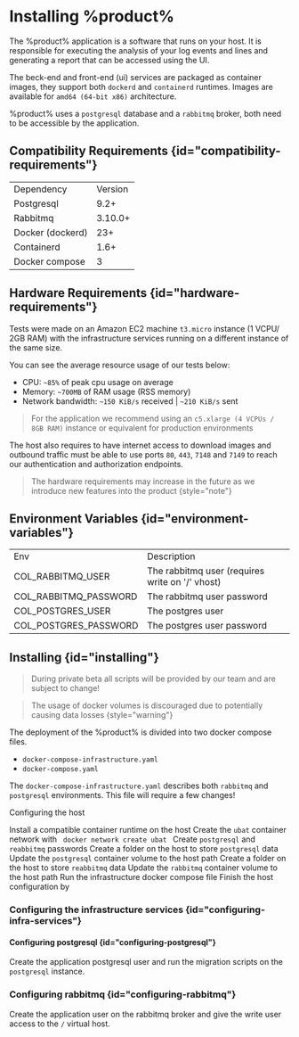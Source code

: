 # Installing %product%

The %product% application is a software that runs on your host. It is responsible for executing the analysis of your log events and
lines and generating a report that can be accessed using the UI.

The beck-end and front-end (ui) services are packaged as container images, they support both `dockerd` and `containerd` runtimes.
Images are available for `amd64 (64-bit x86)` architecture.

%product% uses a `postgresql` database  and a `rabbitmq` broker, both need to be accessible by the
application.

## Compatibility Requirements {id="compatibility-requirements"}

<table id="infrastructure-dependencies-versions" style="header-row">
<tr>
    <td>Dependency</td>
    <td>Version</td>
</tr>
<tr>
    <td>Postgresql</td>
    <td>9.2+</td>
</tr>
<tr>
    <td>Rabbitmq</td>
    <td>3.10.0+</td>
</tr>
<tr>
    <td>Docker (dockerd)</td>
    <td>23+</td>
</tr>
<tr>
    <td>Containerd</td>
    <td>1.6+</td>
</tr>
<tr>
    <td>Docker compose</td>
    <td>3</td>
</tr>
</table>

## Hardware Requirements {id="hardware-requirements"}

Tests were made on an Amazon EC2 machine `t3.micro` instance (1 VCPU/ 2GB RAM) with the infrastructure services running
on a different instance of the same size. 

You can see the average resource usage of our tests below:

- CPU: `~85%` of peak cpu usage on average
- Memory: `~700MB` of RAM usage (RSS memory)
- Network bandwidth: `~150 KiB/s` received | `~210 KiB/s` sent  

> For the application we recommend using an `c5.xlarge (4 VCPUs / 8GB RAM)` instance or equivalent for production environments

The host also requires to have internet access to download images and outbound traffic must be able to use ports
`80`, `443`, `7148` and `7149` to reach our authentication and authorization endpoints. 

> The hardware requirements may increase in the
> future as we introduce new features into the product
> {style="note"}


## Environment Variables {id="environment-variables"}

<table id="application-environment-variable" style="header-row">
<tr>
    <td>Env</td>
    <td>Description</td>
</tr>
<tr>
    <td>COL_RABBITMQ_USER</td>
    <td>The rabbitmq user (requires write on '/' vhost)</td>
</tr>
<tr>
    <td>COL_RABBITMQ_PASSWORD</td>
    <td>The rabbitmq user password</td>
</tr>
<tr>
    <td>COL_POSTGRES_USER</td>
    <td>The postgres user</td>
</tr>
<tr>
    <td>COL_POSTGRES_PASSWORD</td>
    <td>The postgres user password</td>
</tr>
</table>

## Installing {id="installing"}

> During private beta all scripts will be provided by our team and are subject to change!

> The usage of docker volumes is discouraged due to potentially causing data losses
> {style="warning"}
 
The deployment of the %product% is divided into two docker compose files.

- `docker-compose-infrastructure.yaml`
- `docker-compose.yaml`

The `docker-compose-infrastructure.yaml` describes both `rabbitmq` and `postgresql` environments.
This file will require a few changes!

<procedure>
<p>Configuring the host</p>
<step>Install a compatible container runtime on the host</step>
<step>Create the <code>ubat</code> container network with <code> docker network create ubat </code></step>
<step>Create <code>postgresql</code> and <code>reabbitmq</code> passwords</step>
<step>Create a folder on the host to store <code>postgresql</code> data</step>
<step>Update the <code>postgresql</code> container volume to the host path</step>
<step>Create a folder on the host to store <code>reabbitmq</code> data</step>
<step>Update the <code>rabbitmq</code> container volume to the host path</step>
<step>Run the infrastructure docker compose file</step>
<step>Finish the host configuration by <a anchor="configuring-infra-services"></a></step>
</procedure>


### Configuring the infrastructure services {id="configuring-infra-services"} 

#### Configuring postgresql {id="configuring-postgresql"}

Create the application postgresql user and run the migration scripts on the `postgresql` instance.
  
### Configuring rabbitmq {id="configuring-rabbitmq"}

Create the application user on the rabbitmq broker and give the write user access to the `/` virtual host.